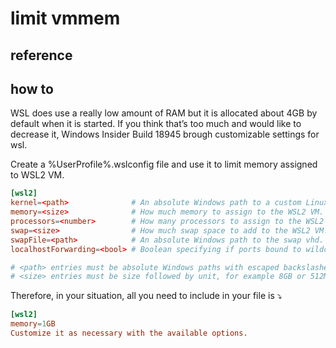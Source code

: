 # limit vmmem

## reference

## how to
WSL does use a really low amount of RAM but it is allocated about 4GB by default when it is started. If you think that’s too much and would like to decrease it, Windows Insider Build 18945 brough customizable settings for wsl.

Create a %UserProfile%\.wslconfig file and use it to limit memory assigned to WSL2 VM.

```toml
[wsl2]
kernel=<path>              # An absolute Windows path to a custom Linux kernel.
memory=<size>              # How much memory to assign to the WSL2 VM.
processors=<number>        # How many processors to assign to the WSL2 VM.
swap=<size>                # How much swap space to add to the WSL2 VM. 0 for no swap file.
swapFile=<path>            # An absolute Windows path to the swap vhd.
localhostForwarding=<bool> # Boolean specifying if ports bound to wildcard or localhost in the WSL2 VM should be connectable from the host via localhost:port (default true).

# <path> entries must be absolute Windows paths with escaped backslashes, for example C:\\Users\\Ben\\kernel
# <size> entries must be size followed by unit, for example 8GB or 512MB
```
Therefore, in your situation, all you need to include in your file is ⤵

```toml
[wsl2]
memory=1GB
Customize it as necessary with the available options.
```
